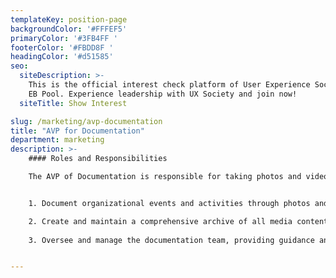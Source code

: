 ```yaml
---
templateKey: position-page
backgroundColor: '#FFFEF5'
primaryColor: '#3FB4FF '
footerColor: '#FBDD8F '
headingColor: '#d51585'
seo:
  siteDescription: >-
    This is the official interest check platform of User Experience Society for
    EB Pool. Experience leadership with UX Society and join now!
  siteTitle: Show Interest

slug: /marketing/avp-documentation
title: "AVP for Documentation"
department: marketing
description: >-
    #### Roles and Responsibilities

    The AVP of Documentation is responsible for taking photos and videos of UXS events, organizing and securely storing all media, and collaborating with team members to ensure that the documentation is thorough and well-prepared. They shall execute the following tasks:


    1. Document organizational events and activities through photos and videos, ensuring high quality and relevance.

    2. Create and maintain a comprehensive archive of all media content, ensuring proper labeling and long-term storage.
    
    3. Oversee and manage the documentation team, providing guidance and support to ensure effective and efficient media capturing and handling.


---
```


